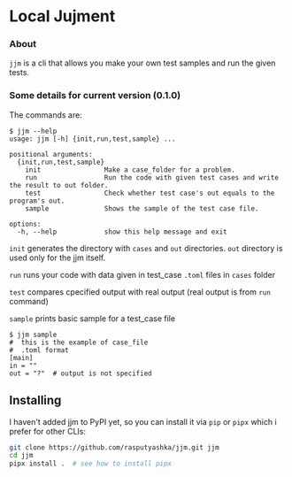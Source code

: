 # Local Jujment

### About
`jjm` is a cli that allows you make your own test samples and run the given tests.

### Some details for current version (0.1.0)
The commands are:
```
$ jjm --help
usage: jjm [-h] {init,run,test,sample} ...

positional arguments:
  {init,run,test,sample}
    init                Make a case_folder for a problem.
    run                 Run the code with given test cases and write the result to out folder.
    test                Check whether test case's out equals to the program's out.
    sample              Shows the sample of the test case file.

options:
  -h, --help            show this help message and exit

```
`init` generates the directory with `cases` and `out` directories. `out` directory is used only for the jjm itself.

`run` runs your code with data given in test_case `.toml` files in `cases` folder

`test` compares cpecified output with real output (real output is from `run` command)

`sample` prints basic sample for a test_case file
```
$ jjm sample
#  this is the example of case_file
#  .toml format
[main]
in = ""
out = "?"  # output is not specified
```

## Installing
I haven't added jjm to PyPI yet, so you can install it via `pip` or `pipx` which i prefer for other CLIs:
```sh
git clone https://github.com/rasputyashka/jjm.git jjm
cd jjm
pipx install .  # see how to install pipx
```
